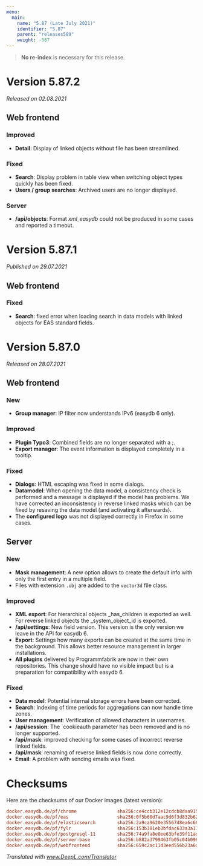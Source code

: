 ```yaml
---
menu:
  main:
    name: "5.87 (Late July 2021)"
    identifier: "5.87"
    parent: "releases589"
    weight: -587
---
```


> **No re-index** is necessary for this release.

# Version 5.87.2

*Released on 02.08.2021*

## Web frontend

### Improved

- **Detail**: Display of linked objects without file has been streamlined.

### Fixed

- **Search**: Display problem in table view when switching object types quickly has been fixed.
- **Users / group searches**: Archived users are no longer displayed.

### Server

- **/api/objects**: Format *xml_easydb* could not be produced in some cases and reported a timeout.

# Version 5.87.1

*Published on 29.07.2021*

## Web frontend

### Fixed

- **Search**: fixed error when loading search in data models with linked objects for EAS standard fields.

# Version 5.87.0

*Released on 28.07.2021*

## Web frontend

### New

- **Group manager**: IP filter now understands IPv6 (easydb 6 only).

### Improved

- **Plugin Typo3**: Combined fields are no longer separated with a ;.
- **Export manager**: The event information is displayed completely in a tooltip.

### Fixed

- **Dialogs**: HTML escaping was fixed in some dialogs.
- **Datamodel**: When opening the data model, a consistency check is performed and a message is displayed if the model has problems. We have corrected an inconsistency in reverse linked masks which can be fixed by resaving the data model (and activating it afterwards).
- The **configured logo** was not displayed correctly in Firefox in some cases.

## Server

### New

- **Mask management**: A new option allows to create the default info with only the first entry in a multiple field.
- Files with extension `.obj` are added to the `vector3d` file class.

### Improved

- **XML export**: For hierarchical objects _has_children is exported as well. For reverse linked objects the _system_object_id is exported.
- **/api/settings**: New field version. This version is the only version we leave in the API for easydb 6.
- **Export**: Settings how many exports can be created at the same time in the background. This allows better resource management in larger installations.
- **All plugins** delivered by Programmfabrik are now in their own repositories. This change should have no visible impact but is a preparation for compatibility with easydb 6.

### Fixed

- **Data model**: Potential internal storage errors have been corrected.
- **Search**: Indexing of time periods for aggregations can now handle time zones.
- **User management**: Verification of allowed characters in usernames.
- **/api/session**: The `cookieauth parameter has been removed and is no longer supported.
- **/api/mask**: improved checking for some cases of incorrect reverse linked fields.
- **/api/mask**: renaming of reverse linked fields is now done correctly.
- **Email**: A problem with sending emails was fixed.

# Checksums

Here are the checksums of our Docker images (latest version):

```ini
docker.easydb.de/pf/chrome               sha256:ce4ccb312e12cdcb8daa9151e80081738b2612b1c109ecdcb39519e3f367c6ec
docker.easydb.de/pf/eas                  sha256:0f5b60d7aac9d6f3d832b62e2f02bdf2dda0519528ded041308ab29cbb3ee4b1
docker.easydb.de/pf/elasticsearch        sha256:2a9ca9620e35567d8ea6c666055e4377ca556d16b0a619f2198d9cc9fe9bc526
docker.easydb.de/pf/fylr                 sha256:153b381eb3bfdac633a3a119a69a3fc9f16806de0aa83c95e9d2e149fb19d665
docker.easydb.de/pf/postgresql-11        sha256:74a9fa8e0ee63bfe39f11adabbeaa141921fd2443e5735f85b73e249acf4e566
docker.easydb.de/pf/server-base          sha256:b882a3799463fb05c04b0967146d3372f5688c1594d15f205e1cb8944253a978
docker.easydb.de/pf/webfrontend          sha256:659c2ac11d3eed556b23a6ae1d20ee65ec63516855d96764dfbff9d74f670719
```

*Translated with www.DeepL.com/Translator*


